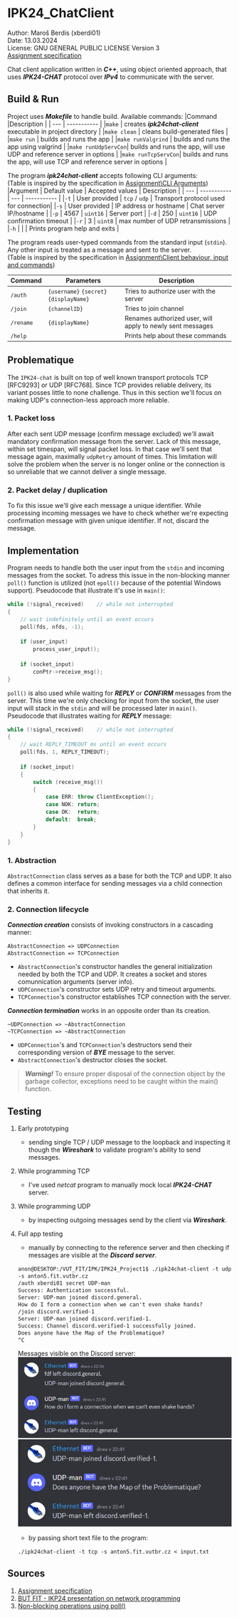 # IPK24_ChatClient
Author: Maroš Berdis (xberdi01) \
Date: 13.03.2024 \
License: GNU GENERAL PUBLIC LICENSE Version 3 \
[Assignment specification](https://git.fit.vutbr.cz/NESFIT/IPK-Projects-2024/src/branch/master/Project%201)

Chat client application written in ***C++***, using object oriented approach, that uses ***IPK24-CHAT*** protocol over ***IPv4*** to communicate with the server.

## Build & Run
Project uses ***Makefile*** to handle build. Available commands:
|Command             |Description           |
| ---                | -----------          |
|`make`              | creates ***ipk24chat-client*** executable in project directory |
|`make clean`        | cleans build-generated files |
|`make run`          | builds and runs the app |
|`make runValgrind`  | builds and runs the app using valgrind |
|`make runUdpServCon`| builds and runs the app, will use UDP and reference server in options |
|`make runTcpServCon`| builds and runs the app, will use TCP and reference server in options |

The program ***ipk24chat-client*** accepts following CLI arguments: \
(Table is inspired by the specification in [Assignment\CLI Arguments](https://git.fit.vutbr.cz/NESFIT/IPK-Projects-2024/src/branch/master/Project%201#user-content-cli-arguments))
|Argument | Default value | Accepted values | Description |
| ---     | -----------   | ---             | ----------- |
|`-t`     | User provided | `tcp` / `udp`   | Transport protocol used for connection|
|`-s`     | User provided | IP address or hostname	   | Chat server IP/hostname |
|`-p`     | 4567 | `uint16`	   | Server port |
|`-d`     | 250 | `uint16`	   | UDP confirmation timeout |
|`-r`     | 3 | `uint8`	   | max number of UDP retransmissions  |
|`-h`     | | | Prints program help and exits  |

The program reads user-typed commands from the standard input (`stdin`). Any other input is treated as a message and sent to the server. \
(Table is inspired by the specification in [Assignment\Client behaviour, input and commands](https://git.fit.vutbr.cz/NESFIT/IPK-Projects-2024/src/branch/master/Project%201#user-content-client-behaviour-input-and-commands))

|Command | Parameters | Description |
| ---     | --------  | ----------- |
|`/auth`  | `{username}` `{secret}` `{displayName}` | Tries to authorize user with the server |
|`/join`  | `{channelID}` | Tries to join channel |
|`/rename`  | `{displayName}` | Renames authorized user, will apply to newly sent messages |
|`/help`  | | Prints help about these commands  |

## Problematique
The `IPK24-chat` is built on top of well known transport protocols TCP [RFC9293] or UDP [RFC768]. Since TCP provides reliable delivery, its variant posses little to none challenge. Thus in this section we'll focus on making UDP's connection-less approach more reliable.
### 1. Packet loss
After each sent UDP message (confirm message excluded) we'll await mandatory confirmation message from the server. Lack of this message, within set timespan, will signal packet loss. In that case we'll sent that message again, maximally `udpRetry` amount of times. This limitation will solve the problem when the server is no longer online or the connection is so unreliable that we cannot deliver a single message.

### 2. Packet delay / duplication
To fix this issue we'll give each message a unique identifier. While processing incoming messages we have to check whether we're expecting confirmation message with given unique identifier. If not, discard the message.

## Implementation
Program needs to handle both the user input from the `stdin` and incoming messages from the socket. To adress this issue in the non-blocking manner `poll()` function is utilized (not `epoll()` because of the potential Windows support). Pseudocode that illustrate it's use in `main()`:
```cpp
while (!signal_received)    // while not interrupted
{
    // wait indefinitely until an event occurs
    poll(fds, nfds, -1);

    if (user_input) 
        process_user_input();

    if (socket_input)
        conPtr->receive_msg();
}
```

`poll()` is also used while waiting for ***REPLY*** or ***CONFIRM*** messages from the server. This time we're only checking for input from the socket, the user input will stack in the `stdin` and will be processed later in `main()`. Pseudocode that illustrates waiting for ***REPLY*** message:
```cpp
while (!signal_received)    // while not interrupted
{
    // wait REPLY_TIMEOUT ms until an event occurs
    poll(fds, 1, REPLY_TIMEOUT);

    if (socket_input)
    {
        switch (receive_msg())
        {
            case ERR: throw ClientException();
            case NOK: return;
            case OK:  return;
            default:  break;
        }
    }
}
```

### 1. Abstraction
`AbstractConnection` class serves as a base for both the TCP and UDP. It also defines a common interface for sending messages via a child connection that inherits it. 

### 2. Connection lifecycle
***Connection creation*** consists of invoking constructors in a cascading manner:
```
AbstractConnection => UDPConnection
AbstractConnection => TCPConnection
```

- `AbstractConnection`'s constructor handles the general initialization needed by both the TCP and UDP. It creates a socket and stores comunnication arguments (server info).
- `UDPConnection`'s constructor sets UDP retry and timeout arguments.
- `TCPConnection`'s constructor establishes TCP connection with the server.

***Connection termination*** works in an opposite order than its creation. 
```
~UDPConnection => ~AbstractConnection
~TCPConnection => ~AbstractConnection
```
- `UDPConnection`'s and `TCPConnection`'s destructors send their corresponding version of ***BYE*** message to the server.
- `AbstractConnection`'s destructor closes the socket.

> ***Warning!*** To ensure proper disposal of the connection object by the garbage collector, exceptions need to be caught within the main() function.


## Testing
1. Early prototyping
    - sending single TCP / UDP message to the loopback and inspecting it though the ***Wireshark*** to validate program's ability to send messages.
2. While programming TCP
    - I've used *netcat* program to manually mock local ***IPK24-CHAT*** server.

3. While programming UDP
    - by inspecting outgoing messages send by the client via ***Wireshark***.

4. Full app testing
    - manually by connecting to the reference server and then checking if messages are visible at the ***Discord server***.
    ```
    anon@DESKTOP:/VUT_FIT/IPK/IPK24_Project1$ ./ipk24chat-client -t udp -s anton5.fit.vutbr.cz
    /auth xberdi01 secret UDP-man
    Success: Authentication successful.
    Server: UDP-man joined discord.general.
    How do I form a connection when we can't even shake hands?
    /join discord.verified-1
    Server: UDP-man joined discord.verified-1.
    Success: Channel discord.verified-1 successfully joined.
    Does anyone have the Map of the Problematique?
    ^C
    ```
    Messages visible on the Discord server:
    ![FirstDiscordScreen](images/FirstDiscordScreen.png)
    ![SecondDiscordScreen](images/SecondDiscordScreen.png)

    - by passing short text file to the program: 
    ```
    ./ipk24chat-client -t tcp -s anton5.fit.vutbr.cz < input.txt
    ```

## Sources
1. [Assignment specification](https://git.fit.vutbr.cz/NESFIT/IPK-Projects-2024/src/branch/master/Project%201)
2. [BUT FIT - IKP24 presentation on network programming](https://moodle.vut.cz/pluginfile.php/823898/mod_folder/content/0/IPK2023-24L-04-PROGRAMOVANI.pdf)
3. [Non-blocking operations using poll()](https://pubs.opengroup.org/onlinepubs/009696799/functions/poll.html)